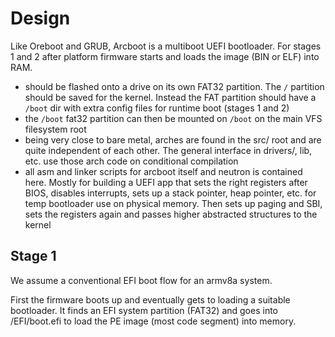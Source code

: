 # Design

Like Oreboot and GRUB, Arcboot is a multiboot UEFI bootloader. For stages 1 and 2 after platform firmware starts and loads the image (BIN or ELF) into RAM.

- should be flashed onto a drive on its own FAT32 partition. The `/` partition should be saved for the kernel. Instead the FAT partition should have a `/boot` dir with extra config files for runtime boot (stages 1 and 2)
- the `/boot` fat32 partition can then be mounted on `/boot` on the main VFS filesystem root
- being very close to bare metal, arches are found in the src/ root and are quite independent of each other. The general interface in drivers/, lib, etc. use those arch code on conditional compilation
- all asm and linker scripts for arcboot itself and neutron is contained here. Mostly for building a UEFI app that sets the right registers after BIOS, disables interrupts, sets up a stack pointer, heap pointer, etc. for temp bootloader use on physical memory. Then sets up paging and SBI, sets the registers again and passes higher abstracted structures to the kernel

## Stage 1

We assume a conventional EFI boot flow for an armv8a system.

First the firmware boots up and eventually gets to loading a suitable bootloader. It finds an EFI system partition (FAT32) and goes into /EFI/boot.efi to load the PE image (most code segment) into memory.
